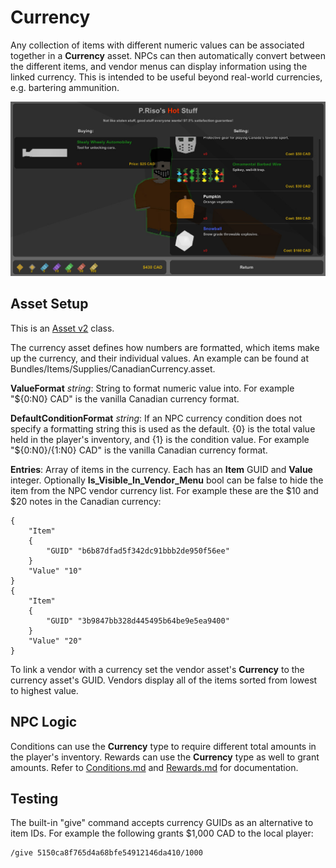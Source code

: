 Currency
========

Any collection of items with different numeric values can be associated together in a __Currency__ asset. NPCs can then automatically convert between the different items, and vendor menus can display information using the linked currency. This is intended to be useful beyond real-world currencies, e.g. bartering ammunition.

![P.Riso's Hot Stuff](Images/VendorCurrency.jpg)

Asset Setup
-----------

This is an [Asset v2](AssetsV2.md) class.

The currency asset defines how numbers are formatted, which items make up the currency, and their individual values. An example can be found at Bundles/Items/Supplies/CanadianCurrency.asset.

**ValueFormat** *string*: String to format numeric value into. For example "${0:N0} CAD" is the vanilla Canadian currency format.

**DefaultConditionFormat** *string*: If an NPC currency condition does not specify a formatting string this is used as the default. {0} is the total value held in the player's inventory, and {1} is the condition value. For example "${0:N0}/{1:N0} CAD" is the vanilla Canadian currency format.

__Entries__: Array of items in the currency. Each has an __Item__ GUID and __Value__ integer. Optionally __Is_Visible_In_Vendor_Menu__ bool can be false to hide the item from the NPC vendor currency list. For example these are the $10 and $20 notes in the Canadian currency:

	{
		"Item"
		{
			"GUID" "b6b87dfad5f342dc91bbb2de950f56ee"
		}
		"Value" "10"
	}
	{
		"Item"
		{
			"GUID" "3b9847bb328d445495b64be9e5ea9400"
		}
		"Value" "20"
	}

To link a vendor with a currency set the vendor asset's __Currency__ to the currency asset's GUID. Vendors display all of the items sorted from lowest to highest value.

NPC Logic
---------

Conditions can use the __Currency__ type to require different total amounts in the player's inventory. Rewards can use the __Currency__ type as well to grant amounts. Refer to [Conditions.md](/NPCAsset/Conditions.md) and [Rewards.md](/NPCAsset/Rewards.md) for documentation.

Testing
-------

The built-in "give" command accepts currency GUIDs as an alternative to item IDs. For example the following grants $1,000 CAD to the local player:

	/give 5150ca8f765d4a68bfe54912146da410/1000

